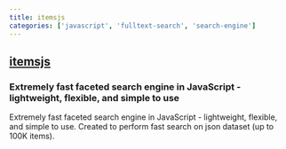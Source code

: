 ```yaml
---
title: itemsjs
categories: ['javascript', 'fulltext-search', 'search-engine']
---
```

## [itemsjs](https://github.com/itemsapi/itemsjs)

### Extremely fast faceted search engine in JavaScript - lightweight, flexible, and simple to use


Extremely fast faceted search engine in JavaScript - lightweight, flexible, and simple to use. Created to perform fast search on json dataset (up to 100K items).

